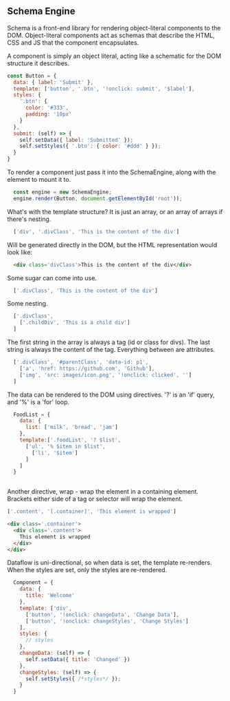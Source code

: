 ## Schema Engine

Schema is a front-end library for rendering object-literal components to the DOM. Object-literal components act as schemas that describe the HTML, CSS and JS that the component encapsulates.

A component is simply an object literal, acting like a schematic for the DOM structure it describes.

```javascript
const Button = {
  data: { label: 'Submit' },
  template: ['button', '.btn', '!onclick: submit', '$label'],
  styles: {
    '.btn': {
      color: '#333',
      padding: '10px'
    }
  },
  submit: (self) => {
    self.setData({ label: 'Submitted' });
    self.setStyles({ '.btn': { color: '#ddd' } });
  }
}
```

To render a component just pass it into the SchemaEngine, along with the element to mount it to.

```javascript
  const engine = new SchemaEngine;
  engine.render(Button, document.getElementById('root'));
```

What's with the template structure? It is just an array, or an array of arrays if there's nesting.

```javascript
  ['div', '.divClass', 'This is the content of the div']
```
Will be generated directly in the DOM, but the HTML representation would look like:
```html
  <div class='divClass'>This is the content of the div</div>
```

Some sugar can come into use.

```javascript
  ['.divClass', 'This is the content of the div']
```

Some nesting.

```javascript
  ['.divClass',
    ['.childDiv', 'This is a child div']
  ]
```

The first string in the array is always a tag (id or class for divs). The last string is always the content of the tag. Everything between are attributes.

```javascript
  ['.divClass', '#parentClass', 'data-id: p1',
    ['a', 'href: https://github.com', 'Github'],
    ['img', 'src: images/icon.png', '!onclick: clicked', '']
  ]
```

The data can be rendered to the DOM using directives. '?' is an 'if' query, and '%' is a 'for' loop.

```javascript
  FoodList = {
    data: {
      list: ['milk', 'bread', 'jam']
    },
    template:['.foodList', '? $list',
      ['ul', '% $item in $list',
        ['li', '$item']
      ]
    ]
  }
  
```

Another directive, wrap - wrap the element in a containing element. Brackets either side of a tag or selector will wrap the element.

```javascript
['.content', '[.container]', 'This element is wrapped']
```
```html
<div class='.container'>
  <div class='.content'>
    This element is wrapped
  </div>
</div>
```

Dataflow is uni-directional, so when data is set, the template re-renders. When the styles are set, only the styles are re-rendered.

```javascript
  Component = {
    data: {
      title: 'Welcome'
    },
    template: ['div',
      ['button', '!onclick: changeData', 'Change Data'],
      ['button', '!onclick: changeStyles', 'Change Styles']
    ],
    styles: {
      // styles
    },
    changeData: (self) => {
      self.setData({ title: 'Changed' })
    },
    changeStyles: (self) => {
      self.setStyles({ /*styles*/ });
    }
  }
```

